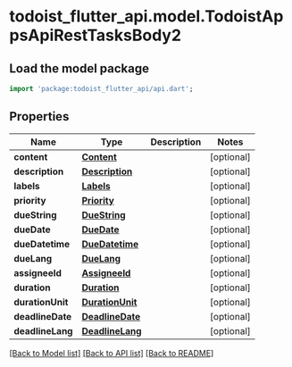 # todoist_flutter_api.model.TodoistAppsApiRestTasksBody2

## Load the model package
```dart
import 'package:todoist_flutter_api/api.dart';
```

## Properties
Name | Type | Description | Notes
------------ | ------------- | ------------- | -------------
**content** | [**Content**](Content.md) |  | [optional] 
**description** | [**Description**](Description.md) |  | [optional] 
**labels** | [**Labels**](Labels.md) |  | [optional] 
**priority** | [**Priority**](Priority.md) |  | [optional] 
**dueString** | [**DueString**](DueString.md) |  | [optional] 
**dueDate** | [**DueDate**](DueDate.md) |  | [optional] 
**dueDatetime** | [**DueDatetime**](DueDatetime.md) |  | [optional] 
**dueLang** | [**DueLang**](DueLang.md) |  | [optional] 
**assigneeId** | [**AssigneeId**](AssigneeId.md) |  | [optional] 
**duration** | [**Duration**](Duration.md) |  | [optional] 
**durationUnit** | [**DurationUnit**](DurationUnit.md) |  | [optional] 
**deadlineDate** | [**DeadlineDate**](DeadlineDate.md) |  | [optional] 
**deadlineLang** | [**DeadlineLang**](DeadlineLang.md) |  | [optional] 

[[Back to Model list]](../README.md#documentation-for-models) [[Back to API list]](../README.md#documentation-for-api-endpoints) [[Back to README]](../README.md)


